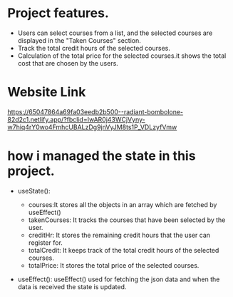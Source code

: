# Project features.

- Users can select courses from a list, and the selected courses are displayed in the "Taken Courses" section.
- Track the total credit hours of the selected courses.
- Calculation of the total price for the selected courses.it shows the total cost that are chosen by the users.

# Website Link
https://65047864a69fa03eedb2b500--radiant-bombolone-82d2c1.netlify.app/?fbclid=IwAR0j43WCjVyny-w7hiq4rY0wo4FmhcUBALzDg9jnVyJM8ts1P_VDLzyfVmw

# how i managed the state in this project.

- useState():
   - courses:It stores all the objects in an array which are fetched by useEffect()
   - takenCourses: It tracks the courses that have been selected by the user.
   - creditHr: It stores the remaining credit hours that the user can register for.
   - totalCredit: It keeps track of the total credit hours of the selected courses.
   - totalPrice: It stores the total price of the selected courses.

- useEffect(): useEffect() used for fetching the json data and when the data is received the state is updated.


